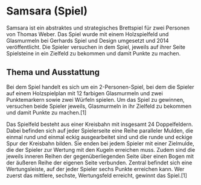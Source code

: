 # Samsara (Spiel)

Samsara ist ein abstraktes und strategisches Brettspiel für zwei Personen von Thomas Weber. 
Das Spiel wurde mit einem Holzspielfeld und Glasmurmeln bei Gerhards Spiel und Design umgesetzt und 2014 veröffentlicht. 
Die Spieler versuchen in dem Spiel, jeweils auf ihrer Seite Spielsteine in ein Zielfeld zu bekommen und damit Punkte zu machen. 

## Thema und Ausstattung

Bei dem Spiel handelt es sich um ein 2-Personen-Spiel, 
bei dem die Spieler auf einem Holzspielplan mit 12 farbigen Glasmurmeln und zwei Punktemarkern sowie zwei Würfeln spielen. 
Um das Spiel zu gewinnen, 
versuchen beide Spieler jeweils, Glasmurmeln in ihr Zielfeld zu bekommen und damit Punkte zu machen.[1]

Das Spielfeld besteht aus einer Kreisbahn mit insgesamt 24 Doppelfeldern. 
Dabei befinden sich auf jeder Spielerseite eine Reihe paralleler Mulden, 
die einmal rund und einmal eckig ausgearbeitet sind und die runde und eckige Spur der Kreisbahn bilden. 
Sie enden bei jedem Spieler mit einer Zielmulde, 
die der Spieler zur Wertung mit den Kugeln erreichen muss. 
Zudem sind die jeweils inneren Reihen der gegenüberliegenden Seite über einen Bogen mit der äußeren Reihe der eigenen Seite verbunden. 
Zentral befindet sich eine Wertungsleiste, auf der jeder Spieler sechs Punkte erreichen kann. 
Wer zuerst das mittlere, sechste, Wertungsfeld erreicht, gewinnt das Spiel.[1] 

